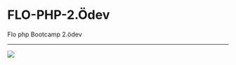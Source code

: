 # FLO-PHP-2.Ödev
Flo php Bootcamp 2.ödev
<hr>
<img src="https://i.hizliresim.com/5cjn332.png" align="center"/>

